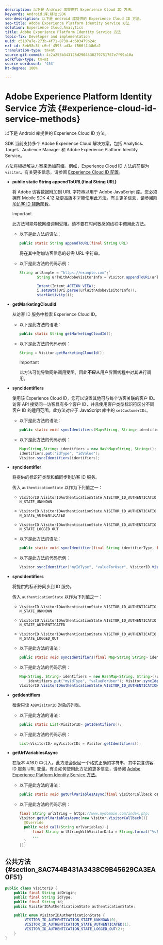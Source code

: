```yaml
---
description: 以下是 Android 库提供的 Experience Cloud ID 方法。
keywords: Android;库;移动;SDK
seo-description: 以下是 Android 库提供的 Experience Cloud ID 方法。
seo-title: Adobe Experience Platform Identity Service 方法
solution: Experience Cloud,Analytics
title: Adobe Experience Platform Identity Service 方法
topic-fix: Developer and implementation
uuid: c5107a7e-273b-4f71-8738-4c603479b24c
exl-id: 8eb98c3f-c6ef-4593-ad3a-f566f4d4b6a2
translation-type: tm+mt
source-git-commit: 4c2a255b343128d2904530279751767e7f99a10a
workflow-type: tm+mt
source-wordcount: '453'
ht-degree: 100%

---
```


# Adobe Experience Platform Identity Service 方法 {#experience-cloud-id-service-methods}

以下是 Android 库提供的 Experience Cloud ID 方法。

SDK 当前支持多个 Adobe Experience Cloud 解决方案，包括 Analytics、Target、Audience Manager 和 Adobe Experience Platform Identity Service。

方法将根据解决方案来添加前缀。例如，Experience Cloud ID 方法的前缀为 `visitor`。有关更多信息，请参阅 [Experience Cloud ID 配置](/help/android/c-marketing-cloud/mcvid.md)。

* **public static String appendToURL(final String URL)**

   将 Adobe 访客数据附加到 URL 字符串以用于 Adobe JavaScript 库。您必须拥有 Mobile SDK 4.12 及更高版本才能使用此方法。有关更多信息，请参阅[附加访客 ID 辅助函数](https://docs.adobe.com/content/help/zh-Hans/id-service/using/id-service-api/methods/appendvisitorid.html)。

   >[!IMPORTANT]
   >
   >此方法可能导致网络调用受阻。请不要在时间敏感的线程中调用此方法。

   * 以下是此方法的语法：

      ```java
      public static String appendToURL(final String URL) 
      ```

      将在其中附加访客信息的必需 URL 字符串。

   * 以下是此方法的代码示例：

      ```java
      String urlSample = "https://example.com";`
              String urlWithAdobeVisitorInfo = Visitor.appendToURL(urlSample);
      
              Intent(Intent.ACTION_VIEW);
              i.setData(Uri.parse(urlWithAdobeVisitorInfo));
              startActivity(i);
      ```

* **getMarketingCloudId**

   从访客 ID 服务中检索 Experience Cloud ID。

   * 以下是此方法的语法：

      ```java
      public static String getMarketingCloudId(); 
      ```

   * 以下是此方法的代码示例：

      ```java
      String = Visitor.getMarketingCloudId();
      ```

      >[!IMPORTANT]
      >
      >此方法可能导致网络调用受阻，因此&#x200B;**不应**&#x200B;从用户界面线程中对其进行调用。

* **syncIdentifiers**

   使用该 Experience Cloud ID，您可以设置其他可与每个访客关联的客户 ID。访客 API 接受同一访客具有多个客户 ID，并且使用客户类型标识符区分不同客户 ID 的适用范围。此方法对应于 JavaScript 库中的 `setCustomerIDs`。

   * 以下是此方法的语法：

      ```java
      public static void syncIdentifiers(Map<String, String> identifiers); 
      ```

   * 以下是此方法的代码示例：

      ```java
      Map<String,String> identifiers = new HashMap<String, String>();
      identifiers.put("idType", "idValue");
      Visitor.syncIdentifiers(identifiers);
      ```

* **syncIdentifier**

   将提供的标识符类型和值同步到访客 ID 服务。

   传入 `authenticationState` 以作为下列值之一：

   * `VisitorID.VisitorIDAuthenticationState.VISITOR_ID_AUTHENTICATION_STATE_UNKNOWN`
   * `VisitorID.VisitorIDAuthenticationState.VISITOR_ID_AUTHENTICATION_STATE_AUTHENTICATED`
   * `VisitorID.VisitorIDAuthenticationState.VISITOR_ID_AUTHENTICATION_STATE_LOGGED_OUT`

   * 以下是此方法的语法：

      ```java
      public static void syncIdentifier(final String identifierType, final String identifier, final VisitorID.VisitorIDAuthenticationState authenticationState);
      ```

   * 以下是此方法的代码示例：

      ```java
      Visitor.syncIdentifier("myIdType", "valueForUser", VisitorID.VisitorIDAuthenticationState.VISITOR_ID_AUTHENTICATION_STATE_LOGGED_OUT);
      ```

* **syncIdentifiers**

   将提供的标识符同步到 ID 服务。

   传入 `authenticationState` 以作为下列值之一：
   * `VisitorID.VisitorIDAuthenticationState.VISITOR_ID_AUTHENTICATION_STATE_UNKNOWN`
   * `VisitorID.VisitorIDAuthenticationState.VISITOR_ID_AUTHENTICATION_STATE_AUTHENTICATED`
   * `VisitorID.VisitorIDAuthenticationState.VISITOR_ID_AUTHENTICATION_STATE_LOGGED_OUT`

   * 以下是此方法的语法：

      ```java
      public static void syncIdentifiers(final Map<String String> identifiers, final VisitorID.VisitorIDAuthenticationState authenticationState);
      ```

   * 以下是此方法的代码示例：

      ```java
      Map<String, String> identifiers = new HashMap<String, String>();
          identifiers.put("myIdType", "valueForUser"); Visitor.syncIdentifiers(identifiers,
      VisitorID.VisitorIDAuthenticationState.VISITOR_ID_AUTHENTICATION_STATE_AUTHENTICATED); 
      ```

* **getIdentifiers**

   检索只读 `ADBVisitorID` 对象的列表。

   * 以下是此方法的语法：

      ```java
      public static List<VisitorID> getIdentifiers(); 
      ```

   * 以下是此方法的代码示例：

      ```java
      List<VisitorID> myVisitorIDs = Visitor.getIdentifiers(); 
      ```

* **getUrlVariablesAsync**

   在版本 4.16.0 中引入，此方法会返回一个格式正确的字符串，其中包含访客 ID 服务 URL 变量。有关如何使用此方法的更多信息，请参阅 [Adobe Experience Platform Identity Service 方法](/help/android/reference/hybrid-app.md)。

   * 以下是此方法的语法：

      ```java
      public static void getUrlVariablesAsync(final VisitorCallback callback);
      ```

   * 以下是此方法的代码示例：

      ```java
      final String urlString = https://www.mydomain.com/index.php; 
      Visitor.getUrlVariablesAsync(new Visitor.VisitorCallback(){ 
        @Override 
        public void call(String urlVariables) { 
            final String urlStringWithVisitorData = String.format("%s?%s", urlString, urlVariables); 
            ...
        } 
      });
      ```

## 公共方法 {#section_8AC744B431A3438C9B45629CA3EA0F51}

```java
public class VisitorID { 
    public final String idOrigin; 
    public final String idType; 
    public final String id; 
    public VisitorIDAuthenticationState authenticationState; 
 
    public enum VisitorIDAuthenticationState { 
         VISITOR_ID_AUTHENTICATION_STATE_UNKNOWN(0), 
         VISITOR_ID_AUTHENTICATION_STATE_AUTHENTICATED(1), 
         VISITOR_ID_AUTHENTICATION_STATE_LOGGED_OUT(2); 
    } 
}
```
